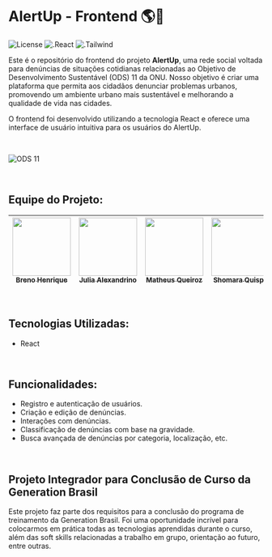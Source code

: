 # AlertUp - Frontend :earth_americas::leaves:
![License](https://badgen.net/badge/License/MIT/purple?icon=)
![.React](https://badgen.net/badge/React.js/v18.0/blue?icon=)
![.Tailwind](https://badgen.net/badge/Tailwind/v3.3/blue?icon=)

Este é o repositório do frontend do projeto **AlertUp**, uma rede social voltada para denúncias de situações cotidianas relacionadas ao Objetivo de Desenvolvimento Sustentável (ODS) 11 da ONU. Nosso objetivo é criar uma plataforma que permita aos cidadãos denunciar problemas urbanos, promovendo um ambiente urbano mais sustentável e melhorando a qualidade de vida nas cidades.

O frontend foi desenvolvido utilizando a tecnologia React e oferece uma interface de usuário intuitiva para os usuários do AlertUp.

<br> 

![ODS 11](https://www.acij.com.br/index/wp-content/uploads/2020/10/ods-11-preve-cidades-e-comunidades-sustentaveis-1024x538.jpg) 

<br>

## Equipe do Projeto:

  | [<img src="https://avatars.githubusercontent.com/u/11530020?v=4" width=115><br><sub>Breno Henrique</sub>](https://github.com/brenonsc) | [<img src="https://media.licdn.com/dms/image/D4D03AQGoIVIx5R9Wpg/profile-displayphoto-shrink_400_400/0/1636665202433?e=1706140800&v=beta&t=38-kZ6p9TuHZj9mBep2KoouzfkFqrrKybbvvSdkQ7kI" width=115><br><sub>Julia Alexandrino</sub>](https://github.com/juhalexandrino) | [<img src="https://avatars.githubusercontent.com/u/102914299?v=4" width=115><br><sub>Matheus Queiroz</sub>](https://github.com/MatheusSQueiroz) | [<img src="https://avatars.githubusercontent.com/u/85324161?v=4" width=115><br><sub>Shomara Quispe</sub>](https://github.com/ShomaraQuispe) | [<img src="https://avatars.githubusercontent.com/u/70173955?v=4" width=115><br><sub>Victor Paliari</sub>](https://github.com/victorpaliari) |
  | :----------------------------------------------------------: | :----------------------------------------------------------: | :----------------------------------------------------------: | :----------------------------------------------------------: | :----------------------------------------------------------: |

<br>

## Tecnologias Utilizadas:

- React

<br>

## Funcionalidades:

- Registro e autenticação de usuários.
- Criação e edição de denúncias.
- Interações com denúncias.
- Classificação de denúncias com base na gravidade.
- Busca avançada de denúncias por categoria, localização, etc.

<br>

## Projeto Integrador para Conclusão de Curso da Generation Brasil

Este projeto faz parte dos requisitos para a conclusão do programa de treinamento da Generation Brasil. Foi uma oportunidade incrível para colocarmos em prática todas as tecnologias aprendidas durante o curso, além das soft skills relacionadas a trabalho em grupo, orientação ao futuro, entre outras.
